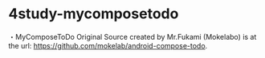 # 4study-mycomposetodo

・MyComposeToDo
 Original Source created by Mr.Fukami (Mokelabo) is at the url: https://github.com/mokelab/android-compose-todo.
